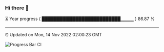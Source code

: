 ### Hi there 👋

⏳ Year progress { ██████████████████████████▁▁▁▁ } 86.87 %

---

⏰ Updated on Mon, 14 Nov 2022 02:00:23 GMT

![Progress Bar CI](https://github.com/ZhaoGui/ZhaoGui/workflows/Progress%20Bar%20CI/badge.svg)
